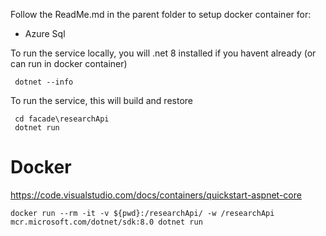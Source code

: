 Follow the ReadMe.md in the parent folder to setup docker container for:

- Azure Sql

To run the service locally, you will .net 8 installed if you havent already (or can run in docker container)

```
 dotnet --info
````

To run the service, this will build and restore


```
 cd facade\researchApi
 dotnet run
````



# Docker 

https://code.visualstudio.com/docs/containers/quickstart-aspnet-core

```
docker run --rm -it -v ${pwd}:/researchApi/ -w /researchApi mcr.microsoft.com/dotnet/sdk:8.0 dotnet run


```
